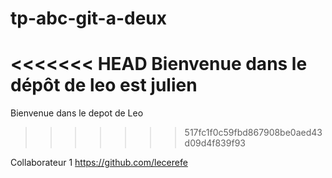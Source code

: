 # tp-abc-git-a-deux

<<<<<<< HEAD
Bienvenue dans le dépôt de leo est julien
=======
Bienvenue dans le depot de Leo
>>>>>>> 517fc1f0c59fbd867908be0aed43d09d4f839f93

Collaborateur 1 https://github.com/lecerefe
